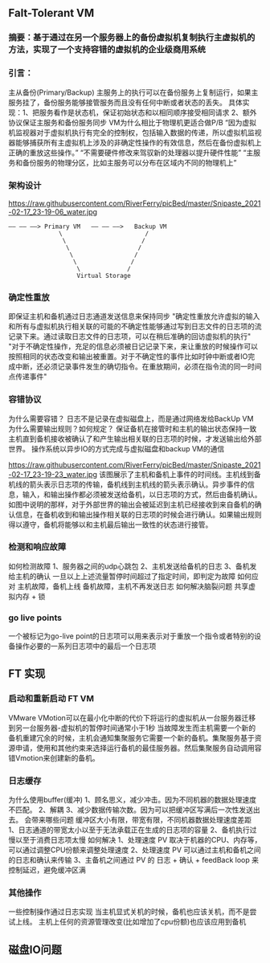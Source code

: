 ## Falt-Tolerant VM
### 摘要：基于通过在另一个服务器上的备份虚拟机复制执行主虚拟机的方法，实现了一个支持容错的虚拟机的企业级商用系统
### 引言：
主从备份(Primary/Backup)
    主服务上的执行可以在备份服务上复制运行，如果主服务挂了，备份服务能够接管服务而且没有任何中断或者状态的丢失。
    具体实现：1、把服务看作是状态机，保证初始状态和以相同顺序接受相同请求 2、额外协议保证主服务和备份服务同步
VM为什么相比于物理机更适合做P/B
    “因为虚拟机监视器对于虚拟机执行有完全的控制权，包括输入数据的传递，所以虚拟机监视器能够捕获所有主虚拟机上涉及的非确定性操作的有效信息，然后在备份虚拟机上正确的重放这些操作。”
    “不需要硬件修改来驾驭新的处理器以提升硬件性能”
    “主服务和备份服务的物理分区，比如主服务可以分布在区域内不同的物理机上”
### 架构设计
https://raw.githubusercontent.com/RiverFerry/picBed/master/Snipaste_2021-02-17_23-19-06_water.jpg

```
—— —— ——> Primary VM   —— —— ——>   Backup VM
              \                       /
               \                     /
                \                   /
                 \                 /
                  \               /
                   \             /
                   Virtual Storage 
```

### 确定性重放
即保证主机和备机通过日志通道发送信息来保持同步
  "确定性重放允许虚拟的输入和所有与虚拟机执行相关联的可能的不确定性能够通过写到日志文件的日志项的流记录下来。通过读取日志文件的日志项，可以在稍后准确的回访虚拟机的执行"
  "对于不确定性操作，充足的信息必须被日记记录下来，来让重放的时候操作可以按照相同的状态改变和输出被重置。对于不确定性的事件比如时钟中断或者IO完成中断，还必须记录事件发生的确切指令。在重放期间，必须在指令流的同一时间点传递事件"

### 容错协议
为什么需要容错？
    日志不是记录在虚拟磁盘上，而是通过网络发给BackUp VM
为什么需要输出规则？如何规定？
    保证备机在接管时和主机的输出状态保持一致
    主机直到备机接收被确认了和产生输出相关联的日志项的时候，才发送输出给外部世界。
    操作系统以异步IO的方式完成与虚拟磁盘和backup VM的通信
    
https://raw.githubusercontent.com/RiverFerry/picBed/master/Snipaste_2021-02-17_23-19-23_water.jpg
该图展示了主机和备机上事件的时间线。主机线到备机线的箭头表示日志项的传输，备机线到主机线的箭头表示确认。异步事件的信息，输入，和输出操作都必须被发送给备机，以日志项的方式，然后由备机确认。如图中说明的那样，对于外部世界的输出会被延迟到主机已经接收到来自备机的确认信息，在备机收到和输出操作相关联的日志项的时候会进行确认。如果输出规则得以遵守，备机将能够以和主机最后输出一致性的状态进行接管。
### 检测和响应故障
如何检测故障
1、服务器之间的udp心跳包
2、主机发送给备机的日志
3、备机发给主机的确认
一旦以上上述流量暂停时间超过了指定时间，即判定为故障
如何应对
主机故障，备机上线
备机故障，主机不再发送日志
如何解决脑裂问题
共享虚拟内存 + 锁

### go live points
一个被标记为go-live point的日志项可以用来表示对于重放一个指令或者特别的设备操作必要的一系列日志项中的最后一个日志项

## FT 实现
### 启动和重新启动 FT VM
VMware VMotion可以在最小化中断的代价下将运行的虚拟机从一台服务器迁移到另一台服务器-虚拟机的暂停时间通常小于1秒
当故障发生而主机需要一个新的备机重建冗余的时候，主机会通知集聚服务它需要一个新的备机。集聚服务基于资源申请，使用和其他约束来选择运行备机的最佳服务器。然后集聚服务自动调用容错Vmotion来创建新的备机。

### 日志缓存
为什么使用buffer(缓冲)
1、顾名思义，减少冲击。因为不同机器的数据处理速度不匹配。
2、解耦
3、减少数据传输次数。因为可以把缓冲区写满后一次性发送出去。
会带来哪些问题
缓冲区大小有限，带宽有限，不同机器数据处理速度差距
1、日志通道的带宽太小以至于无法承载正在生成的日志项的容量
2、备机执行过慢以至于消费日志项太慢
如何解决
1、处理速度 PV 取决于机器的CPU、内存等，可以通过调整CPU份额来调整处理速度
2、处理速度 PV 可以通过主机和备机之间的日志和确认来传输
3、主备机之间通过 PV 的 日志 + 确认 + feedBack loop 来控制延迟，避免缓冲区满
### 其他操作
一些控制操作通过日志实现
    当主机显式关机的时候，备机也应该关机，而不是尝试上线。
    主机上任何的资源管理改变(比如增加了cpu份额)也应该应用到备机
## 磁盘IO问题

